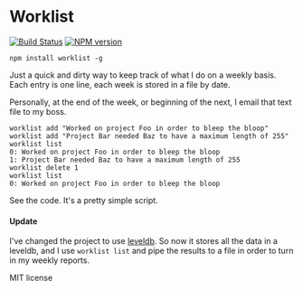 Worklist
========

[![Build Status](https://travis-ci.org/darelf/worklist.svg)](https://travis-ci.org/darelf/worklist)
[![NPM version](https://badge.fury.io/js/worklist.svg)](http://badge.fury.io/js/worklist)

`npm install worklist -g`

Just a quick and dirty way to keep track of what I do
on a weekly basis. Each entry is one line, each week is
stored in a file by date.

Personally, at the end of the week, or beginning of the
next, I email that text file to my boss.

    worklist add "Worked on project Foo in order to bleep the bloop"
    worklist add "Project Bar needed Baz to have a maximum length of 255"
    worklist list
    0: Worked on project Foo in order to bleep the bloop
    1: Project Bar needed Baz to have a maximum length of 255
    worklist delete 1
    worklist list
    0: Worked on project Foo in order to bleep the bloop

See the code. It's a pretty simple script.

#### Update
I've changed the project to use [leveldb](https://github.com/rvagg/node-levelup).
So now it stores all the data in a leveldb, and I use `worklist list` and pipe
the results to a file in order to turn in my weekly reports.

MIT license

